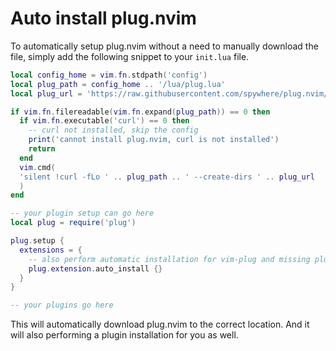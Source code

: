 # Auto install plug.nvim

To automatically setup plug.nvim without a need to manually download the file,
simply add the following snippet to your `init.lua` file.

```lua
local config_home = vim.fn.stdpath('config')
local plug_path = config_home .. '/lua/plug.lua'
local plug_url = 'https://raw.githubusercontent.com/spywhere/plug.nvim/main/plug.lua'

if vim.fn.filereadable(vim.fn.expand(plug_path)) == 0 then
  if vim.fn.executable('curl') == 0 then
    -- curl not installed, skip the config
    print('cannot install plug.nvim, curl is not installed')
    return
  end
  vim.cmd(
  'silent !curl -fLo ' .. plug_path .. ' --create-dirs ' .. plug_url
  )
end

-- your plugin setup can go here
local plug = require('plug')

plug.setup {
  extensions = {
    -- also perform automatic installation for vim-plug and missing plugins
    plug.extension.auto_install {}
  }
}

-- your plugins go here
```

This will automatically download plug.nvim to the correct location. And it
will also performing a plugin installation for you as well.
